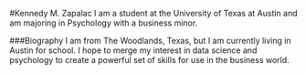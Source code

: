 #Kennedy M. Zapalac
I am a student at the University of Texas at Austin and am majoring in Psychology with a business minor.

###Biography
I am from The Woodlands, Texas, but I am currently living in Austin for school. I hope to merge my 
interest in data science and psychology to create a powerful set of skills for use in the business
world.
